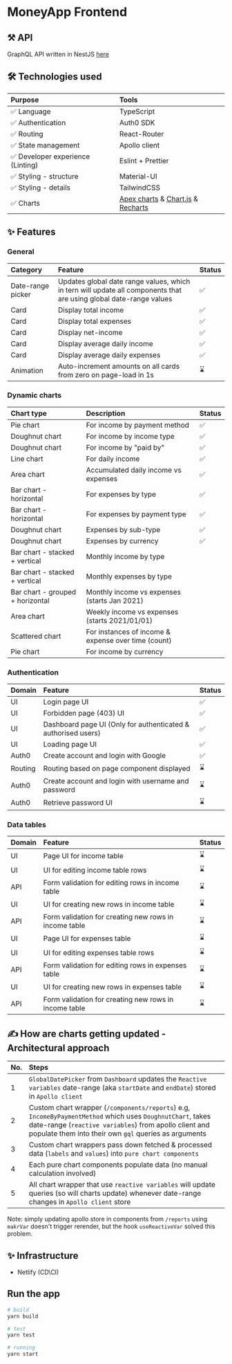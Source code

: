 # MoneyApp Frontend

## ⚒️ API
GraphQL API written in NestJS [here](https://github.com/Mingyang-Li/moneyapp-api)

## 🛠️ Technologies used
| Purpose | Tools |
| :--- | :---- |
| ✅ Language | TypeScript |
| ✅ Authentication | Auth0 SDK |
| ✅ Routing | React-Router |
| ✅ State management | Apollo client |
| ✅ Developer experience (Linting) | Eslint + Prettier |
| ✅ Styling - structure | Material-UI |
| ✅ Styling - details | TailwindCSS |
| ✅ Charts | [Apex charts](https://apexcharts.com/docs/react-charts/) & [Chart.js](https://react-chartjs-2.netlify.app/examples) & [Recharts](https://recharts.org/en-US/examples) |

## ✨ Features

### General
| Category | Feature | Status |
| :--- | :---- | :---- |
| Date-range picker | Updates global date range values, which in tern will update all components that are using global date-range values | ✅ |
| Card | Display total income | ✅ |
| Card | Display total expenses | ✅ |
| Card | Display net-income | ✅ |
| Card | Display average daily income | ✅ |
| Card | Display average daily expenses | ✅ |
| Animation | Auto-increment amounts on all cards from zero on page-load in 1s | ⌛ |

### Dynamic charts
| Chart type | Description | Status |
| :--- | :---- | :---- |
| Pie chart | For income by payment method | ✅ |
| Doughnut chart | For income by income type | ✅ |
| Doughnut chart | For income by "paid by" | ✅ |
| Line chart | For daily income | ✅ |
| Area chart | Accumulated daily income vs expenses | ✅ |
| Bar chart - horizontal | For expenses by type | ✅ |
| Bar chart - horizontal | For expenses by payment type | ✅ |
| Doughnut chart | Expenses by sub-type | ✅ |
| Doughnut chart | Expenses by currency | ✅ |
| Bar chart - stacked + vertical | Monthly income by type |
| Bar chart - stacked + vertical | Monthly expenses by type |
| Bar chart - grouped + horizontal | Monthly income vs expenses (starts Jan 2021)|
| Area chart  | Weekly income vs expenses (starts 2021/01/01) |
| Scattered chart | For instances of income & expense over time (count) |
| Pie chart | For income by currency |

### Authentication
| Domain | Feature | Status |
| :--- | :--- | :---- |
| UI | Login page UI | ✅ |
| UI | Forbidden page (403) UI | ✅ |
| UI | Dashboard page UI (Only for authenticated & authorised users) | ✅ |
| UI | Loading page UI | ✅ |
| Auth0 | Create account and login with Google | ✅ |
| Routing | Routing based on page component displayed | ⌛ |
| Auth0 | Create account and login with username and password | ⌛ |
| Auth0 | Retrieve password UI | ⌛ |

### Data tables
| Domain | Feature | Status |
| :--- | :--- | :---- |
| UI | Page UI for income table | ⌛ |
| UI | UI for editing income table rows | ⌛ |
| API | Form validation for editing rows in income table | ⌛ |
| UI | UI for creating new rows in income table | ⌛ |
| API | Form validation for creating new rows in income table | ⌛ |
| UI | Page UI for expenses table | ⌛ |
| UI | UI for editing expenses table rows | ⌛ |
| API | Form validation for editing rows in expenses table | ⌛ |
| UI | UI for creating new rows in expenses table | ⌛ |
| API | Form validation for creating new rows in income table | ⌛ |


##  ✍️ How are charts getting updated - Architectural approach
| No. | Steps
| :--- | :--- |
| 1 | `GlobalDatePicker` from `Dashboard` updates the `Reactive variables` date-range (aka `startDate` and `endDate`)  stored in `Apollo client` |
| 2 | Custom chart wrapper (`/components/reports`) e.g, `IncomeByPaymentMethod` which uses `DoughnutChart`, takes date-range (`reactive variables`) from apollo client and populate them into their own `gql` queries as arguments
| 3 | Custom chart wrappers pass down fetched & processed data (`labels` and `values`) into `pure chart components`
| 4 | Each pure chart components populate data (no manual calculation involved)
| 5 | All chart wrapper that use `reactive variables` will update queries (so will charts update) whenever date-range changes in `Apollo client` store

Note: simply updating apollo store in components from `/reports` using `makrVar` doesn't trigger rerender, but the hook `useReactiveVar` solved this problem.

## ✨ Infrastructure
- Netlify (CD\CI)

## Run the app
```bash
# build
yarn build

# test
yarn test

# running
yarn start
```
